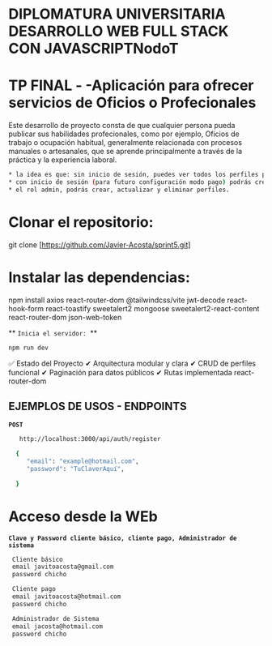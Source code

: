 
# DIPLOMATURA UNIVERSITARIA DESARROLLO WEB FULL STACK CON JAVASCRIPTNodoT

# TP FINAL - -Aplicación para ofrecer servicios de Oficios o Profecionales
Este desarrollo de proyecto consta de que cualquier persona pueda publicar sus habilidades profecionales, como por ejemplo, Oficios de trabajo o ocupación habitual, generalmente relacionada con procesos manuales o artesanales, que se aprende principalmente a través de la práctica y la experiencia laboral.

```bash
* la idea es que: sin inicio de sesión, puedes ver todos los perfiles publicados y su contacto. 
* con inicio de sesión (para futuro configuración modo pago) podrás crear perfiles y cargar tus datos
* el rol admin, podrás crear, actualizar y eliminar perfiles.
```


# Clonar el repositorio:

git clone [https://github.com/Javier-Acosta/sprint5.git]

# Instalar las dependencias:

npm install axios react-router-dom @tailwindcss/vite jwt-decode react-hook-form react-toastify sweetalert2 mongoose sweetalert2-react-content react-router-dom json-web-token

**  `Inicia el servidor: `**


```bash
npm run dev
```





✅ Estado del Proyecto
✔ Arquitectura modular y clara
✔ CRUD de perfiles funcional
✔ Paginación para datos públicos
✔ Rutas implementada react-router-dom
 

## EJEMPLOS DE USOS - ENDPOINTS 
 

**`POST`**
```bash
   http://localhost:3000/api/auth/register
```

 ```bash
   {
      "email": "example@hotmail.com",
      "password": "TuClaverAquí",
      
   }
```
# Acceso desde la WEb 

**`Clave y Password cliente básico, cliente pago, Administrador de sistema`**

 ```bash
  Cliente básico
  email javitoacosta@gmail.com 
  password chicho
```
 ```bash
  Cliente pago
  email javitoacosta@hotmail.com
  password chicho
```
 ```bash
  Administrador de Sistema
  email jacosta@hotmail.com 
  password chicho
```

